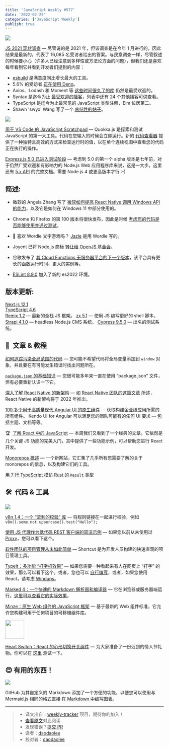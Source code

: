 ```yaml
---
title: 'JavaScript Weekly #577'
date: '2022-02-25'
categories: ['JavaScript Weekly']
publish: true
---
```


![](https://res.cloudinary.com/cpress/image/upload/w_1280,e_sharpen:60/hkw7nagh4ohgjgfyu2uv.jpg)

<!--以上是预览信息，图片一张或限制百字左右，前者优先，全文请使用二级及以下标题-->
<!-- more -->

[JS 2021 现状调查](https://javascriptweekly.com/link/120043/web "2021.stateofjs.com") — 尽管说的是 2021 年，但该调查是在今年 1 月进行的，因此结果是最新的，代表了 16,085 名受访者给出的答案。与民意调查一样，尽管叙述的时候要小心（许多人已经注意到多样性或方法论方面的问题），但我们还是喜欢每年看到它并看到开发者们提到的内容：

*   [esbuild](https://javascriptweekly.com/link/120050/web) 是满意度同比增长最大的工具。
*   5.6% 的受访者 [正在使用 Deno](https://javascriptweekly.com/link/120051/web)。
*   Axios、Lodash 和 Moment 等 [这些时间很久了的库](https://javascriptweekly.com/link/120052/web) 仍然是最受欢迎的。
*   Syntax 是迄今为止 [最受欢迎的播客](https://javascriptweekly.com/link/120052/web)，列表中还有 24 个其他播客可供查看。
*   TypeScript 是迄今为止最常见的 JavaScript 类型注解，Elm 位居第二。
*   Shawn 'swyx' Wang 写了一个 [总结性的帖子](https://javascriptweekly.com/link/120055/web)。

![](https://copm.s3.amazonaws.com/d3539cee.png)

[用于 VS Code 的 JavaScript Scratchpad](https://javascriptweekly.com/link/120025/web "quokkajs.com") — Quokka.js 是探索和测试 JavaScript 的第一大工具。代码在您输入的时候会立即运行。新的 [代码查看器](https://javascriptweekly.com/link/119999/web) 提供了一种独特且高效的方式来检查运行时的值，以在单个连续视图中查看您的代码正在执行的操作。

[Express.js 5.0 已进入测试阶段](https://javascriptweekly.com/link/120000/web "github.com") — 考虑到 5.0 的第一个 alpha 版本是七年前，对于仍然广受欢迎和有影响力的 Node.js Web 应用程序库来说，这是一大步。这里还有 [5.x API](https://javascriptweekly.com/link/120001/web) 的完整文档。需要 Node.js 4 或更高版本才行 :-)

## **简述:**

*   微软的 Angela Zhang 写了 [微软如何提高 React Native 调用 Windows API 的能力](https://javascriptweekly.com/link/120026/web)，以及它是如何在 Windows 11 中部分使用的。
    
*   Chrome 和 Firefox 的第 100 版本将很快发布，因此是时候 [考虑您的代码是否能够使用并通过测试](https://javascriptweekly.com/link/120002/web)。
    
*   👾 喜欢 Wordle 文字游戏吗？ [Jazle](https://javascriptweekly.com/link/120004/web) 是用 Wordle 写的。
    
*   Joyent 已将 Node.js 商标 [转让给 OpenJS 基金会](https://javascriptweekly.com/link/120027/web)。
    
*   谷歌发布了 [其 Cloud Functions 无服务器平台的下一个版本](https://javascriptweekly.com/link/120028/web)，该平台具有更长的函数运行时间、更大的实例等。
    
*   [ESLint 8.9.0](https://javascriptweekly.com/link/120003/web) 加入了新的 es2022 环境。
    

## **版本更新:**

[Next.js 12.1](https://javascriptweekly.com/link/120056/web)  
[TypeScript 4.6](https://javascriptweekly.com/link/120005/web)  
[Remix 1.2](https://javascriptweekly.com/link/120029/web) — 最新的全栈 JS 框架。 
[zx 5.1](https://javascriptweekly.com/link/120006/web) — 使用 JS 编写更好的 shell 脚本。
[Strapi 4.1.0](https://javascriptweekly.com/link/120007/web) — headless Node.js CMS 系统。 
[Cypress 9.5.0](https://javascriptweekly.com/link/120030/web) — 出名的测试系统。

## 📒  文章 & 教程

[如何追踪污染全局范围的代码](https://javascriptweekly.com/link/120012/web "mmazzarolo.com") — 您可能不希望代码将全局变量添加到 `window` 对象，并且要在有可能发生错误时找出问题所在。

[`package.json` 的基础知识](https://javascriptweekly.com/link/120013/web "nodesource.com") — 您很可能多年来一直在使用 “package.json” 文件，但有必要重新认识一下它。

[深入了解 React Native 的新架构](https://javascriptweekly.com/link/120032/web "medium.com") — 如 [React Native 团队的这篇文章](https://javascriptweekly.com/link/120033/web) 所述，React Native 的新架构将于 2022 年推出。

[100 多个用于高质量现代 Angular UI 的原生组件](https://javascriptweekly.com/link/120014/web "ad.doubleclick.net") — 获取构建企业级应用所需的所有组件。 Kendo UI for Angular 可以满足您的团队可能有的任何 UI 要求 — 包括主题、文档等等。

🏆  [了解 React 中的 JavaScript](https://javascriptweekly.com/link/120034/web "kentcdodds.com") — 本周我们又看到了一个经典的文章。它依然是几个关键 JS 功能的完美入门，其中提供了一些功能示例，可以帮助您进行 React 开发。

[Monorepos 概述](https://javascriptweekly.com/link/120035/web "monorepo.tools") — 一个新网站，它汇集了几乎所有您需要了解的关于 monorepos 的信息，以及构建它们的工具。

[用 7 行 TypeScript 模仿 Rust 的 `Result` 类型](https://javascriptweekly.com/link/120015/web)  

## 🛠  代码 & 工具

![](https://res.cloudinary.com/cpress/image/upload/w_1280,e_sharpen:60/f5lvp6umcum22r30uxvb.jpg)

[v8n 1.4：一个 “流利的校验” 库](https://javascriptweekly.com/link/120016/web "github.com") — 将规则链接在一起进行校验，例如`v8n().some.not.uppercase().test("Hello");`

[使用 JS 代理作为低代码 REST 客户端的简洁示例](https://javascriptweekly.com/link/120036/web "gist.github.com") — 如果您以前从未使用过 [Proxy](https://javascriptweekly.com/link/120037/web)，您可以看下这个。

[软件团队的项目管理从未如此简单](https://javascriptweekly.com/link/120017/web "shortcut.com") — Shortcut 是为开发人员构建的快速直观的项目管理工具。

[TypeIt：多功能 “打字机效果”](https://javascriptweekly.com/link/120038/web "github.com") — 如果您需要一种看起来有人在网页上 “打字” 的效果，那么可以看下这个。或者，您也可以 [自行编写](https://javascriptweekly.com/link/120039/web)，或者，如果您使用 React，请考虑 [Windups](https://javascriptweekly.com/link/120040/web)。

[Marked 4：一个快速的 Markdown 解析器和编译器](https://javascriptweekly.com/link/120018/web "github.com") — 它在浏览器或服务器端运行。[这里可以查看它的实际效果](https://javascriptweekly.com/link/120019/web)。

[Minze：原生 Web 组件的 JavaScript 框架](https://javascriptweekly.com/link/120020/web "minze.dev") — 基于最新的 Web 组件标准，它允许您构建可用于任何项目的可移植组件库。

<img src="https://res.cloudinary.com/cpress/image/upload/w_200,h_200/lexrqzyprf1cymh90iwa.png" style="width: 60px">

[Heart Switch：React 的心形切换开关组件](https://javascriptweekly.com/link/120022/web "github.com") — 为大家准备了一份迟到的情人节礼物。你可以在 [这里](https://javascriptweekly.com/link/120023/web) 测试一下。
 

## 😍 有用的东西！

![](https://res.cloudinary.com/cpress/image/upload/w_1280,e_sharpen:60/gmcrcdhpeh7yn8ngmref.jpg)

GitHub 为其自定义的 Markdown 添加了一个方便的功能，以便您可以使用与 Mermaid.js 相同的格式直接 [在 Markdown 中编写图表](https://javascriptweekly.com/link/120041/web)。

---
> * 译文出自：[weekly-tracker](https://github.com/FEDarling/weekly-tracker) 项目，期待你的加入！
> * [查看原文](https://javascriptweekly.com/issues/577)对比阅读
> * 发现错误？[提交 PR](https://github.com/FEDarling/weekly-tracker/blob/main/weeklys/javascript_weekly/577)
> * 译者：[daodaolee](https://github.com/daodaolee)
> * 校对者：[daodaolee](https://github.com/daodaolee)
